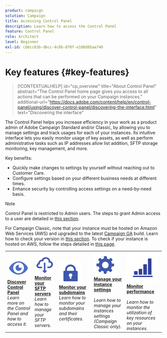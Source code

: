 ```yaml
---
product: campaign
solution: Campaign 
title: Accessing Control Panel
description: Learn how to access the Control Panel
feature: Control Panel
role: Architect
level: Beginner
exl-id: cb6cc63b-d6cc-4c8b-870f-e108d05aa740
---
```

# Key features {#key-features}

>[!CONTEXTUALHELP]
>id="cp_overview"
>title="About Control Panel"
>abstract="The Control Panel home page gives you access to all actions that can be performed on your Campaign instances."
>additional-url="https://docs.adobe.com/content/help/en/control-panel/using/discover-control-panel/discovering-the-interface.html" text="Discovering the interface"

The Control Panel helps you increase efficiency in your work as a product admin of Adobe Campaign Standard and/or Classic, by allowing you to manage settings and track usages for each of your instances. Its intuitive interface lets you easily monitor usage of key assets, as well as perform administrative tasks such as IP addresses allow list addition, SFTP storage monitoring, key management, and more.

Key benefits:

* Quickly make changes to settings by yourself without reaching out to Customer Care.
* Configure settings based on your different business needs at different times.
* Enhance security by controlling access settings on a need-by-need basis.

>[!NOTE]
>
>Control Panel is restricted to Admin users. The steps to grant Admin access to a user are detailed in [this section](https://experienceleague.adobe.com/docs/control-panel/using/discover-control-panel/managing-permissions.html?lang=en#discover-control-panel).
>
>For Campaign Classic, note that your instance must be hosted on Amazon Web Services (AWS) and upgraded to the latest [Campaign GA](https://experienceleague.adobe.com/docs/campaign-classic/using/release-notes/rn-overview.html#rn-statuses) build. Learn how to check your version in [this section](https://experienceleague.adobe.com/docs/campaign-classic/using/getting-started/starting-with-adobe-campaign/launching-adobe-campaign.html#getting-your-campaign-version). To check if your instance is hosted on AWS, follow the steps detailed in [this page](../../faq.md).

<table style="table-layout:fixed">
<tr>
    <td>
        <a href="../../discover/using/accessing-control-panel.md"><img alt="conditions" src="assets/do-not-localize/discover.png"/></a>
        <div><a href="../../discover/using/accessing-control-panel.md"><strong>Discover Control Panel</strong></a></div>
        <em>Learn more on the Control Panel and how to access it.</em>
    </td>
    <td>
        <a href="../../sftp/using/about-sftp-management.md"><img alt="conditions" src="assets/do-not-localize/sftp.png"/></a>
        <div><a href="../../sftp/using/about-sftp-management.md"><strong>Monitor your SFTP servers</strong></a></div>
        <em>Learn how to manage your SFTP servers.</em>
    </td>
    <td>
        <a href="../../subdomains-certificates/using/subdomains-branding.md"><img alt="conditions" src="assets/do-not-localize/subdomains.png"/></a>
        <div><a href="../../subdomains-certificates/using/subdomains-branding.md"><strong>Monitor your subdomains</strong></a></div>
        <em>Learn how to monitor your subdomains and their certificates.</em>
    </td>
    <td>
        <a href="../../instances-settings/using/ip-allow-listing-instance-access.md"><img alt="conditions" src="assets/do-not-localize/instance_settings.png"/></a>
        <div><a href="../../instances-settings/using/ip-allow-listing-instance-access.md"><strong>Manage your instance settings</strong></a></div>
        <br/><em>Learn how to manage your instances settings (Campaign Classic only).</em>
    </td>
    <td>
        <a href="../../performance-monitoring/using/about-performance-monitoring.md"><img alt="conditions" src="assets/do-not-localize/monitoring-performance.png"/></a>
        <div><a href="../../performance-monitoring/using/about-performance-monitoring.md"><strong>Monitor performance</strong></a></div>
        <br/><em>Learn how to monitor the utilization of key resources on your instances.</em>
    </td>
</tr>
</table>
